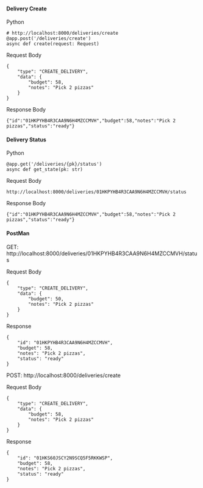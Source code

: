 #### Delivery Create
Python
```vim
# http://localhost:8000/deliveries/create
@app.post('/deliveries/create')
async def create(request: Request)
```
Request Body
```vim
{
    "type": "CREATE_DELIVERY",
    "data": {
        "budget": 58,
        "notes": "Pick 2 pizzas"
    }
}
```
Response Body
```vim
{"id":"01HKPYHB4R3CAA9N6H4MZCCMVH","budget":58,"notes":"Pick 2 pizzas","status":"ready"}
```
#### Delivery Status
Python
```vim
@app.get('/deliveries/{pk}/status')
async def get_state(pk: str)
```
Request Body
```
http://localhost:8000/deliveries/01HKPYHB4R3CAA9N6H4MZCCMVH/status
```
Response Body
```
{"id":"01HKPYHB4R3CAA9N6H4MZCCMVH","budget":58,"notes":"Pick 2 pizzas","status":"ready"}
```

#### PostMan
GET: http://localhost:8000/deliveries/01HKPYHB4R3CAA9N6H4MZCCMVH/status

Request Body
```vim
{
    "type": "CREATE_DELIVERY",
    "data": {
        "budget": 50,
        "notes": "Pick 2 pizzas"
    }
}
```
Response
```
{
    "id": "01HKPYHB4R3CAA9N6H4MZCCMVH",
    "budget": 58,
    "notes": "Pick 2 pizzas",
    "status": "ready"
}
```
POST: http://localhost:8000/deliveries/create

Request Body
```vim
{
    "type": "CREATE_DELIVERY",
    "data": {
        "budget": 58,
        "notes": "Pick 2 pizzas"
    }
}
```
Response
```
{
    "id": "01HKS60JSCY2N9SCQ5F5RKKWSP",
    "budget": 58,
    "notes": "Pick 2 pizzas",
    "status": "ready"
}
```
